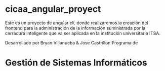 # cicaa_angular_proyect

<span>Este es un proyecto de angular cli, donde realizaremos la creación del frontend para la administración de la información suministrada por la cerradura inteligente que va ser aplicada en la institución universitaria ITSA.</span>


Desarrollado por Bryan Villanueba & Jose Castrillon 
Programa de <h1>Gestión de Sistemas Informáticos</h1> 
